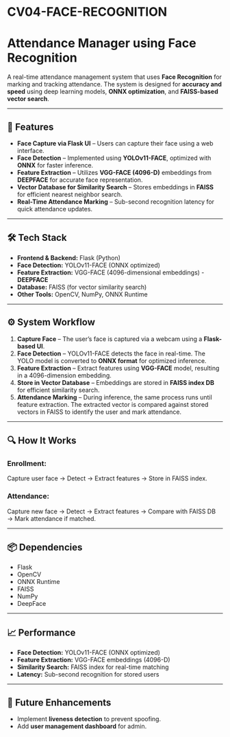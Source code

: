 # CV04-FACE-RECOGNITION

# Attendance Manager using Face Recognition

A real-time attendance management system that uses **Face Recognition** for marking and tracking attendance. The system is designed for **accuracy and speed** using deep learning models, **ONNX optimization**, and **FAISS-based vector search**.

---

## 📌 Features
- **Face Capture via Flask UI** – Users can capture their face using a web interface.
- **Face Detection** – Implemented using **YOLOv11-FACE**, optimized with **ONNX** for faster inference.
- **Feature Extraction** – Utilizes **VGG-FACE (4096-D)** embeddings from **DEEPFACE** for accurate face representation.
- **Vector Database for Similarity Search** – Stores embeddings in **FAISS** for efficient nearest neighbor search.
- **Real-Time Attendance Marking** – Sub-second recognition latency for quick attendance updates.

---

## 🛠 Tech Stack
- **Frontend & Backend:** Flask (Python)
- **Face Detection:** YOLOv11-FACE (ONNX optimized)
- **Feature Extraction:** VGG-FACE (4096-dimensional embeddings) - **DEEPFACE**
- **Database:** FAISS (for vector similarity search)
- **Other Tools:** OpenCV, NumPy, ONNX Runtime

---

## ⚙️ System Workflow
1. **Capture Face** – The user’s face is captured via a webcam using a **Flask-based UI**.
2. **Face Detection** – YOLOv11-FACE detects the face in real-time. The YOLO model is converted to **ONNX format** for optimized inference.
3. **Feature Extraction** – Extract features using **VGG-FACE** model, resulting in a 4096-dimension embedding.
4. **Store in Vector Database** – Embeddings are stored in **FAISS index DB** for efficient similarity search.
5. **Attendance Marking** – During inference, the same process runs until feature extraction. The extracted vector is compared against stored vectors in FAISS to identify the user and mark attendance.

---

## 🔍 How It Works
### **Enrollment:**
Capture user face → Detect → Extract features → Store in FAISS index.

### **Attendance:**
Capture new face → Detect → Extract features → Compare with FAISS DB → Mark attendance if matched.

---

## 📦 Dependencies
- Flask
- OpenCV
- ONNX Runtime
- FAISS
- NumPy
- DeepFace

---

## 📈 Performance
- **Face Detection:** YOLOv11-FACE (ONNX optimized)
- **Feature Extraction:** VGG-FACE embeddings (4096-D)
- **Similarity Search:** FAISS index for real-time matching
- **Latency:** Sub-second recognition for stored users

---

## 🎯 Future Enhancements
- Implement **liveness detection** to prevent spoofing.
- Add **user management dashboard** for admin.

